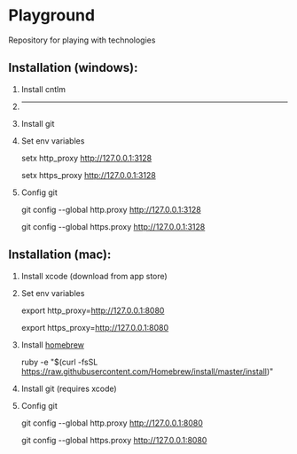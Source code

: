 # Playground

Repository for playing with technologies

## Installation (windows):

1. Install cntlm

2. ----

3. Install git

3. Set env variables

    setx http_proxy http://127.0.0.1:3128

    setx https_proxy http://127.0.0.1:3128

4. Config git

    git config --global http.proxy  http://127.0.0.1:3128

    git config --global https.proxy http://127.0.0.1:3128

## Installation (mac):

1. Install xcode (download from app store)

2. Set env variables

    export http_proxy=http://127.0.0.1:8080

    export https_proxy=http://127.0.0.1:8080

3. Install [homebrew](http://brew.sh/)

    ruby -e "$(curl -fsSL https://raw.githubusercontent.com/Homebrew/install/master/install)"

4. Install git (requires xcode)

5. Config git

    git config --global http.proxy  http://127.0.0.1:8080

    git config --global https.proxy http://127.0.0.1:8080